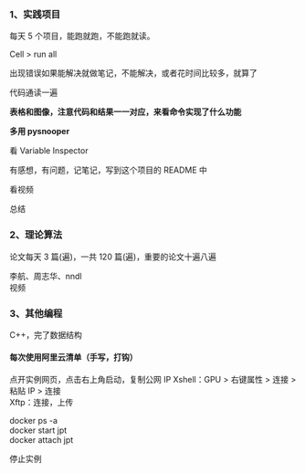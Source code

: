 
### 1、实践项目

每天 5 个项目，能跑就跑，不能跑就读。

Cell > run all  

出现错误如果能解决就做笔记，不能解决，或者花时间比较多，就算了 

代码通读一遍

**表格和图像，注意代码和结果一一对应，来看命令实现了什么功能**

**多用 pysnooper**  

看 Variable Inspector  

有感想，有问题，记笔记，写到这个项目的 README 中   

看视频   

总结  


### 2、理论算法
论文每天 3 篇(遍)，一共 120 篇(遍)，重要的论文十遍八遍  

李航、周志华、nndl  
视频  

### 3、其他编程 
C++，完了数据结构




#### 每次使用阿里云清单（手写，打钩）
点开实例网页，点击右上角启动，复制公网 IP
Xshell：GPU > 右键属性 > 连接 > 粘贴 IP > 连接  
Xftp：连接，上传  

docker ps -a  
docker start jpt  
docker attach jpt  

停止实例  
